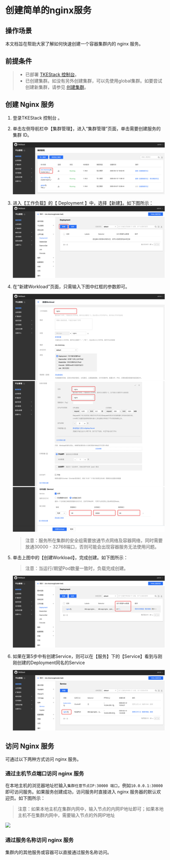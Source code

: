 # 创建简单的nginx服务

## 操作场景

本文档旨在帮助大家了解如何快速创建一个容器集群内的 nginx 服务。

## 前提条件
>- 已部署 [TKEStack 控制台](../../installation/installation-procedures.md)。
>-  已创建集群。如没有另外创建集群，可以先使用global集群。如要尝试创建新集群，请参见 [创建集群](../../products/platform/cluster.md)。

## 创建 Nginx 服务

1. 登录TKEStack 控制台 。

2. 单击左侧导航栏中【集群管理】，进入“集群管理”页面，单击需要创建服务的集群 ID。

   ![](../../../../images/nginx-0.png)

3. 进入【工作负载】的【 Deployment 】中，选择【新建】。如下图所示：
    ![](../../../../images/nginx-1.png)

4. 在“新建Workload”页面，只需输入下图中红框的参数即可。

   ![](../../../../images/nginx-2.png)![](../../../../images/nginx-3.png)![](../../../../images/nginx-4.png)

   >  注意：服务所在集群的安全组需要放通节点网络及容器网络，同时需要放通30000 - 32768端口，否则可能会出现容器服务无法使用问题。

5. 单击上图中的【创建Workload】，完成创建。如下图所示：

   > 注意：当运行/期望Pod数量一致时，负载完成创建。

   ![](../../../../images/nginx-5.png)

6. 如果在第5步中有创建Service，则可以在【服务】下的【Service】看到与刚刚创建的Deployment同名的Service

   ![](../../../../images/nginx-6.png)


## 访问 Nginx 服务

可通过以下两种方式访问 nginx 服务。

### 通过主机节点端口访问 nginx 服务

在本地主机的浏览器地址栏输入`集群任意节点IP:30000 端口`，例如`10.0.0.1:30000`即可访问服务。如果服务创建成功，访问服务时直接进入 nginx 服务器的默认欢迎页。如下图所示：

> 注意：如果本地主机在集群内网中，输入节点的内网IP地址即可；如果本地主机不在集群内网中，需要输入节点的外网IP地址

![](https://main.qcloudimg.com/raw/37246241fe0abd1d3796c080b1661217.png)

### 通过服务名称访问 nginx 服务

集群内的其他服务或容器可以直接通过服务名称访问。